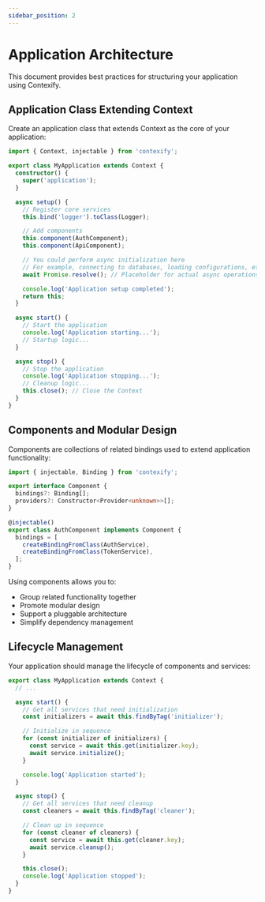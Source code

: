 ```yaml
---
sidebar_position: 2
---
```


# Application Architecture

This document provides best practices for structuring your application using Contexify.

## Application Class Extending Context

Create an application class that extends Context as the core of your application:

```typescript
import { Context, injectable } from 'contexify';

export class MyApplication extends Context {
  constructor() {
    super('application');
  }

  async setup() {
    // Register core services
    this.bind('logger').toClass(Logger);

    // Add components
    this.component(AuthComponent);
    this.component(ApiComponent);

    // You could perform async initialization here
    // For example, connecting to databases, loading configurations, etc.
    await Promise.resolve(); // Placeholder for actual async operations

    console.log('Application setup completed');
    return this;
  }

  async start() {
    // Start the application
    console.log('Application starting...');
    // Startup logic...
  }

  async stop() {
    // Stop the application
    console.log('Application stopping...');
    // Cleanup logic...
    this.close(); // Close the Context
  }
}
```

## Components and Modular Design

Components are collections of related bindings used to extend application functionality:

```typescript
import { injectable, Binding } from 'contexify';

export interface Component {
  bindings?: Binding[];
  providers?: Constructor<Provider<unknown>>[];
}

@injectable()
export class AuthComponent implements Component {
  bindings = [
    createBindingFromClass(AuthService),
    createBindingFromClass(TokenService),
  ];
}
```

Using components allows you to:

- Group related functionality together
- Promote modular design
- Support a pluggable architecture
- Simplify dependency management

## Lifecycle Management

Your application should manage the lifecycle of components and services:

```typescript
export class MyApplication extends Context {
  // ...

  async start() {
    // Get all services that need initialization
    const initializers = await this.findByTag('initializer');

    // Initialize in sequence
    for (const initializer of initializers) {
      const service = await this.get(initializer.key);
      await service.initialize();
    }

    console.log('Application started');
  }

  async stop() {
    // Get all services that need cleanup
    const cleaners = await this.findByTag('cleaner');

    // Clean up in sequence
    for (const cleaner of cleaners) {
      const service = await this.get(cleaner.key);
      await service.cleanup();
    }

    this.close();
    console.log('Application stopped');
  }
}
```
